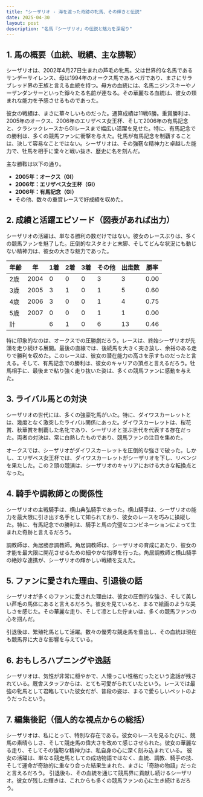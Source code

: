 ```yaml
---
title: "シーザリオ - 海を渡った奇跡の牝馬、その輝きと伝説"
date: 2025-04-30
layout: post
description: "名馬『シーザリオ』の伝説と魅力を深堀り"
---
```


## 1. 馬の概要（血統、戦績、主な勝鞍）

シーザリオは、2002年4月27日生まれの芦毛の牝馬。父は世界的な名馬であるサンデーサイレンス、母は1994年のオークス馬であるベガであり、まさにサラブレッド界の王族と言える血統を持つ。母方の血統には、名馬ニジンスキーやノーザンダンサーといった錚々たる名前が連なる。その華麗なる血統は、彼女の類まれな能力を予感させるものであった。

彼女の戦績は、まさに華々しいものだった。通算成績は11戦6勝。重賞勝利は、2005年のオークス、2006年のエリザベス女王杯、そして2006年の有馬記念と、クラシックレースからGIレースまで幅広い活躍を見せた。特に、有馬記念での勝利は、多くの競馬ファンに衝撃を与えた。牝馬が有馬記念を制覇することは、決して容易なことではない。シーザリオは、その強靭な精神力と卓越した能力で、牡馬を相手に堂々と戦い抜き、歴史に名を刻んだ。

主な勝鞍は以下の通り。

* **2005年：オークス（GI）**
* **2006年：エリザベス女王杯（GI）**
* **2006年：有馬記念（GI）**
* その他、数々の重賞レースで好成績を収めた。


## 2. 成績と活躍エピソード（図表があれば出力）

シーザリオの活躍は、単なる勝利の数だけではない。彼女のレースぶりは、多くの競馬ファンを魅了した。圧倒的なスタミナと末脚、そしてどんな状況にも動じない精神力は、彼女の大きな魅力であった。

| 年齢 | 年 | 1着 | 2着 | 3着 | その他 | 出走数 | 勝率 |
|---|---|---|---|---|---|---|---|
| 2歳 | 2004 | 0 | 0 | 0 | 3 | 3 | 0.00 |
| 3歳 | 2005 | 3 | 1 | 0 | 1 | 5 | 0.60 |
| 4歳 | 2006 | 3 | 0 | 0 | 1 | 4 | 0.75 |
| 5歳 | 2007 | 0 | 0 | 0 | 1 | 1 | 0.00 |
| 計 |  | 6 | 1 | 0 | 6 | 13 | 0.46 |

特に印象的なのは、オークスでの圧勝劇だろう。レースは、終始シーザリオが先頭を走り続ける展開。最後の直線では、後続馬を大きく突き放し、余裕のある走りで勝利を収めた。このレースは、彼女の潜在能力の高さを示すものだったと言える。そして、有馬記念での勝利は、彼女のキャリアの頂点と言えるだろう。牡馬相手に、最後まで粘り強く走り抜いた姿は、多くの競馬ファンに感動を与えた。


## 3. ライバル馬との対決

シーザリオの世代には、多くの強豪牝馬がいた。特に、ダイワスカーレットとは、幾度となく激突したライバル関係にあった。ダイワスカーレットは、桜花賞、秋華賞を制覇した名牝であり、シーザリオと並ぶ世代を代表する存在だった。両者の対決は、常に白熱したものであり、競馬ファンの注目を集めた。

オークスでは、シーザリオがダイワスカーレットを圧倒的な強さで破った。しかし、エリザベス女王杯では、ダイワスカーレットがシーザリオを下し、リベンジを果たした。この２頭の競演は、シーザリオのキャリアにおける大きな転換点となった。


## 4. 騎手や調教師との関係性

シーザリオの主戦騎手は、横山典弘騎手であった。横山騎手は、シーザリオの能力を最大限に引き出す名手として知られており、彼女のレースを巧みに操縦した。特に、有馬記念での勝利は、騎手と馬の完璧なコンビネーションによって生まれた奇跡と言えるだろう。

調教師は、角居勝彦調教師。角居調教師は、シーザリオの育成にあたり、彼女の才能を最大限に開花させるための細やかな指導を行った。角居調教師と横山騎手の絶妙な連携が、シーザリオの輝かしい戦績を支えた。


## 5. ファンに愛された理由、引退後の話

シーザリオが多くのファンに愛された理由は、彼女の圧倒的な強さ、そして美しい芦毛の馬体にあると言えるだろう。彼女を見ていると、まるで絵画のような美しさを感じた。その華麗な走り、そして凛とした佇まいは、多くの競馬ファンの心を掴んだ。

引退後は、繁殖牝馬として活躍。数々の優秀な競走馬を輩出し、その血統は現在も競馬界に大きな影響を与えている。


## 6. おもしろハプニングや逸話

シーザリオは、気性が非常に穏やかで、人懐っこい性格だったという逸話が残されている。厩舎スタッフからは、とても可愛がられていたという。レースでは最強の牝馬として君臨していた彼女だが、普段の姿は、まるで愛らしいペットのようだったという。


## 7. 編集後記（個人的な視点からの総括）

シーザリオは、私にとって、特別な存在である。彼女のレースを見るたびに、競馬の素晴らしさ、そして競走馬の偉大さを改めて感じさせられた。彼女の華麗なる走り、そしてその強靭な精神力は、私自身の心に深く刻み込まれている。  彼女の活躍は、単なる競走馬としての成功物語ではなく、血統、調教、騎手の技、そして運命が奇跡的に重なり合った結果生まれた、まさに「奇跡の物語」だったと言えるだろう。  引退後も、その血統を通じて競馬界に貢献し続けるシーザリオ。彼女が残した輝きは、これからも多くの競馬ファンの心に生き続けるだろう。
